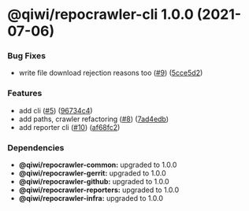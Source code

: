 # @qiwi/repocrawler-cli 1.0.0 (2021-07-06)


### Bug Fixes

* write file download rejection reasons too ([#9](https://github.com/qiwi/repocrawler/issues/9)) ([5cce5d2](https://github.com/qiwi/repocrawler/commit/5cce5d2f6c099d9a5d3fe37432257cd039cba02b))


### Features

* add cli ([#5](https://github.com/qiwi/repocrawler/issues/5)) ([96734c4](https://github.com/qiwi/repocrawler/commit/96734c4973e10325ca183a045496ada7a4f0b49d))
* add paths, crawler refactoring ([#8](https://github.com/qiwi/repocrawler/issues/8)) ([7ad4edb](https://github.com/qiwi/repocrawler/commit/7ad4edb034c20488e5d5153bd3bc2af2779f436d))
* add reporter cli ([#10](https://github.com/qiwi/repocrawler/issues/10)) ([af68fc2](https://github.com/qiwi/repocrawler/commit/af68fc27b3b788e8a83a94ca36c50f1ad30b97d1))





### Dependencies

* **@qiwi/repocrawler-common:** upgraded to 1.0.0
* **@qiwi/repocrawler-gerrit:** upgraded to 1.0.0
* **@qiwi/repocrawler-github:** upgraded to 1.0.0
* **@qiwi/repocrawler-reporters:** upgraded to 1.0.0
* **@qiwi/repocrawler-infra:** upgraded to 1.0.0
